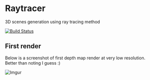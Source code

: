 # Raytracer
3D scenes generation using ray tracing method

[![Build Status](https://travis-ci.org/radx64/Raytracer.svg)](https://travis-ci.org/radx64/Raytracer)


## First render ##
Below is a screenshot of first depth map render at very low resolution. Better than noting I guess :)

![Imgur](http://i.imgur.com/vRE6EGF.png?1)
